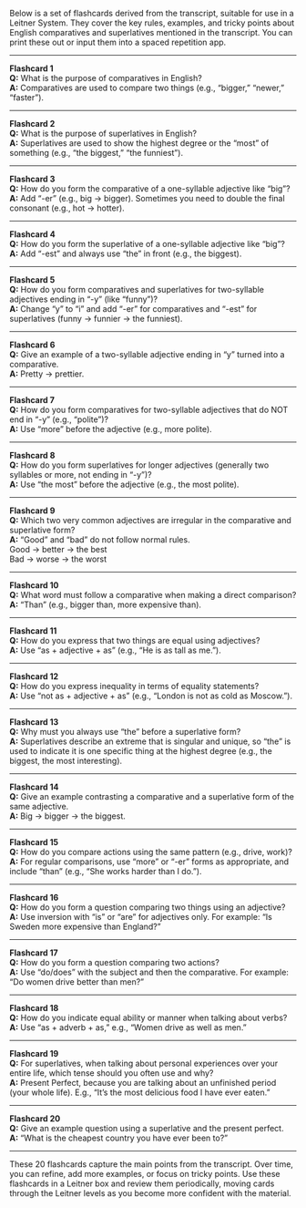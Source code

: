 Below is a set of flashcards derived from the transcript, suitable for use in a Leitner System. They cover the key rules, examples, and tricky points about English comparatives and superlatives mentioned in the transcript. You can print these out or input them into a spaced repetition app.

---

**Flashcard 1**  
**Q:** What is the purpose of comparatives in English?  
**A:** Comparatives are used to compare two things (e.g., “bigger,” “newer,” “faster”).

---

**Flashcard 2**  
**Q:** What is the purpose of superlatives in English?  
**A:** Superlatives are used to show the highest degree or the “most” of something (e.g., “the biggest,” “the funniest”).

---

**Flashcard 3**  
**Q:** How do you form the comparative of a one-syllable adjective like “big”?  
**A:** Add “-er” (e.g., big → bigger). Sometimes you need to double the final consonant (e.g., hot → hotter).

---

**Flashcard 4**  
**Q:** How do you form the superlative of a one-syllable adjective like “big”?  
**A:** Add “-est” and always use “the” in front (e.g., the biggest).

---

**Flashcard 5**  
**Q:** How do you form comparatives and superlatives for two-syllable adjectives ending in “-y” (like “funny”)?  
**A:** Change “y” to “i” and add “-er” for comparatives and “-est” for superlatives (funny → funnier → the funniest).

---

**Flashcard 6**  
**Q:** Give an example of a two-syllable adjective ending in “y” turned into a comparative.  
**A:** Pretty → prettier.

---

**Flashcard 7**  
**Q:** How do you form comparatives for two-syllable adjectives that do NOT end in “-y” (e.g., “polite”)?  
**A:** Use “more” before the adjective (e.g., more polite).

---

**Flashcard 8**  
**Q:** How do you form superlatives for longer adjectives (generally two syllables or more, not ending in “-y”)?  
**A:** Use “the most” before the adjective (e.g., the most polite).

---

**Flashcard 9**  
**Q:** Which two very common adjectives are irregular in the comparative and superlative form?  
**A:** “Good” and “bad” do not follow normal rules.  
Good → better → the best  
Bad → worse → the worst

---

**Flashcard 10**  
**Q:** What word must follow a comparative when making a direct comparison?  
**A:** “Than” (e.g., bigger than, more expensive than).

---

**Flashcard 11**  
**Q:** How do you express that two things are equal using adjectives?  
**A:** Use “as + adjective + as” (e.g., “He is as tall as me.”).

---

**Flashcard 12**  
**Q:** How do you express inequality in terms of equality statements?  
**A:** Use “not as + adjective + as” (e.g., “London is not as cold as Moscow.”).

---

**Flashcard 13**  
**Q:** Why must you always use “the” before a superlative form?  
**A:** Superlatives describe an extreme that is singular and unique, so “the” is used to indicate it is one specific thing at the highest degree (e.g., the biggest, the most interesting).

---

**Flashcard 14**  
**Q:** Give an example contrasting a comparative and a superlative form of the same adjective.  
**A:** Big → bigger → the biggest.

---

**Flashcard 15**  
**Q:** How do you compare actions using the same pattern (e.g., drive, work)?  
**A:** For regular comparisons, use “more” or “-er” forms as appropriate, and include “than” (e.g., “She works harder than I do.”).

---

**Flashcard 16**  
**Q:** How do you form a question comparing two things using an adjective?  
**A:** Use inversion with “is” or “are” for adjectives only. For example: “Is Sweden more expensive than England?”

---

**Flashcard 17**  
**Q:** How do you form a question comparing two actions?  
**A:** Use “do/does” with the subject and then the comparative. For example: “Do women drive better than men?”

---

**Flashcard 18**  
**Q:** How do you indicate equal ability or manner when talking about verbs?  
**A:** Use “as + adverb + as,” e.g., “Women drive as well as men.”

---

**Flashcard 19**  
**Q:** For superlatives, when talking about personal experiences over your entire life, which tense should you often use and why?  
**A:** Present Perfect, because you are talking about an unfinished period (your whole life). E.g., “It’s the most delicious food I have ever eaten.”

---

**Flashcard 20**  
**Q:** Give an example question using a superlative and the present perfect.  
**A:** “What is the cheapest country you have ever been to?”

---

These 20 flashcards capture the main points from the transcript. Over time, you can refine, add more examples, or focus on tricky points. Use these flashcards in a Leitner box and review them periodically, moving cards through the Leitner levels as you become more confident with the material.